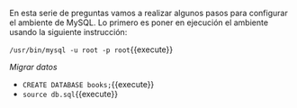 En esta serie de preguntas vamos a realizar algunos pasos para configurar el ambiente de MySQL. Lo primero es poner en ejecución el ambiente usando la siguiente instrucción:

`/usr/bin/mysql -u root -p root`{{execute}}

*Migrar datos*
- `CREATE DATABASE books;`{{execute}}
- `source db.sql`{{execute}}

